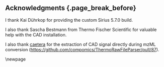 ## Acknowledgments {.page_break_before}

I thank Kai Dührkop for providing the custom Sirius 5.7.0 build.

I also thank Sascha Bestmann from Thermo Fischer Scientific for valuable help with the CAD installation.

I also thank [caetera](https://github.com/caetera) for the extraction of CAD signal directly during mzML conversion (<https://github.com/compomics/ThermoRawFileParser/pull/87>). 

\newpage